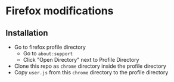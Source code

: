 # Firefox modifications

## Installation

- Go to firefox profile directory
  - Go to `about:support`
  - Click "Open Directory" next to Profile Directory
- Clone this repo as `chrome` directory inside the profile directory
- Copy `user.js` from this `chrome` directory to the profile directory
